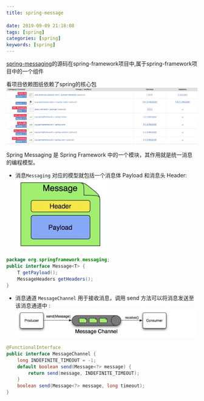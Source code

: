 ```yaml
---
title: spring-message

date: 2019-09-09 21:18:08
tags: [spring]
categories: [spring]
keywords: [spring]
---
```

[spring-messaging](https://github.com/spring-projects/spring-framework/tree/master/spring-messaging)的源码在spring-framework项目中,属于spring-framework项目中的一个组件

看项目依赖图纸依赖了spring的核心包
![](spring-message/spring-message-2.png)

Spring Messaging 是 Spring Framework 中的一个模块，其作用就是统一消息的编程模型。

+ 消息`Messaging` 对应的模型就包括一个消息体 Payload 和消息头 Header:
![](spring-message/spring-message-1.png)
```java
package org.springframework.messaging;
public interface Message<T> {
    T getPayload();
    MessageHeaders getHeaders();
}
```
+ 消息通道 `MessageChannel` 用于接收消息，调用 send 方法可以将消息发送至该消息通道中 :
![](spring-message/spring-messaging-2.png)
```java
@FunctionalInterface
public interface MessageChannel {
    long INDEFINITE_TIMEOUT = -1;
    default boolean send(Message<?> message) {
        return send(message, INDEFINITE_TIMEOUT);
    }
    boolean send(Message<?> message, long timeout);
}
```
